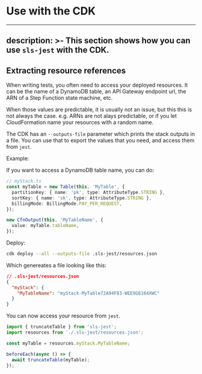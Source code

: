 # Use with the CDK

---
description: >-
  This section shows how you can use `sls-jest` with the CDK.
---

## Extracting resource references

When writing tests, you often need to access your deployed resources. It can be the name of a DynamoDB table, an API Gateway endpoint url, the ARN of a Step Function state machine, etc.

When those values are predictable, it is usually not an issue, but this this is not always the case. e.g. ARNs are not alays predictable, or if you let CloudFormation name your resources with a random name.

The CDK has an `--outputs-file` parameter which prints the stack outputs in a file. You can use that to export the values that you need, and access them from `jest`.

Example:

If you want to access a DynamoDB table name, you can do:

```typescript
// myStack.ts
const myTable = new Table(this, 'MyTable', {
  partitionKey: { name: 'pk', type: AttributeType.STRING },
  sortKey: { name: 'sk', type: AttributeType.STRING },
  billingMode: BillingMode.PAY_PER_REQUEST,
});

new CfnOutput(this, 'MyTableName', {
  value: myTable.tableName,
});
```

Deploy:

```bash
cdk deploy --all --outputs-file .sls-jest/resources.json
```

Which genereates a file looking like this:

```json
// .sls-jest/resources.json
{
  "myStack": {
    "MyTableName": "myStack-MyTable72A94F83-WEE9G8164XWC"
  }
}
```

You can now access your resource from `jest`.

```typescript
import { truncateTable } from 'sls-jest';
import resources from './.sls-jest/resources.json';

const myTable = resources.myStack.MyTableName;

beforeEach(async () => {
  await truncateTable(myTable);
});
```
